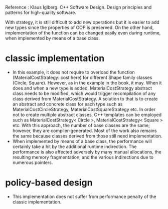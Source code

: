 Reference : Klaus Iglberg. C++ Software Design. Design principles and patterns for high-quality software.

With strategy, it is still difficult to add new operations but it is easier to add new types since the properties of OOP is preserved. On the other hand, implementation of the function can be changed easily even during runtime, when implemented by means of a base class.
# classic implementation
* In this example, it does not require to overload the function (MaterialCostStrategy::cost here) for different Shape family classes (Circle, Square). However, as in the example in the book, it may. When it does and when a new type is added, MaterialCostStrategy abstract class needs to be modified, which would trigger recompilation of any class derived from MaterialCostStrategy. A solution to that is to create an abstract and concrete class for each type such as MaterialCostCircleStrategy, MaterialCostSquareStrategy etc. In order not to create multiple abstract classes, C++ templates can be employed such as MaterialCostStrategy< Circle >, MaterialCostStrategy< Square > etc. With this approach, the number of base classes are the same; however, they are compiler-generated. Most of the work also remains the same because classes derived from those still need implementation.
* When implemented by means of a base class, the performance will certainly take a hit by the additional runtime indirection. The performance is also affected adversely by many manual allocations, the resulting memory fragmentation, and the various indirections due to numerous pointers.
# policy-based design
* This implementation does not suffer from performance penalty of the classic implementation. 
